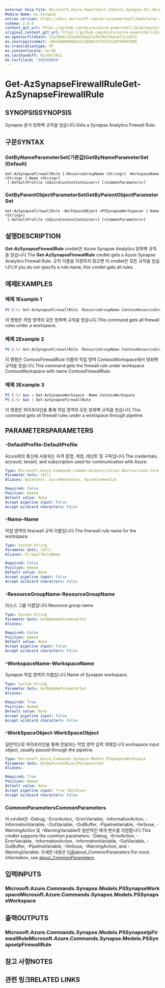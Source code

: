 ```yaml
---
external help file: Microsoft.Azure.PowerShell.Cmdlets.Synapse.dll-Help.xml
Module Name: Az.Synapse
online version: https://docs.microsoft.com/en-us/powershell/module/az.synapse/get-azsynapsefirewallrule
schema: 2.0.0
content_git_url: https://github.com/Azure/azure-powershell/blob/master/src/Synapse/Synapse/help/Get-AzSynapseFirewallRule.md
original_content_git_url: https://github.com/Azure/azure-powershell/blob/master/src/Synapse/Synapse/help/Get-AzSynapseFirewallRule.md
ms.openlocfilehash: 22a7bb4c135a4424aa27a76f9e13ba14f21ca572
ms.sourcegitcommit: c05d3d669b5631e526841f47b22513d78495350b
ms.translationtype: MT
ms.contentlocale: ko-KR
ms.lasthandoff: 02/09/2021
ms.locfileid: "100209056"
---
```

# <span data-ttu-id="36727-101">Get-AzSynapseFirewallRule</span><span class="sxs-lookup"><span data-stu-id="36727-101">Get-AzSynapseFirewallRule</span></span>

## <span data-ttu-id="36727-102">SYNOPSIS</span><span class="sxs-lookup"><span data-stu-id="36727-102">SYNOPSIS</span></span>
<span data-ttu-id="36727-103">Synapse 분석 방화벽 규칙을 얻습니다.</span><span class="sxs-lookup"><span data-stu-id="36727-103">Gets a Synapse Analytics Firewall Rule.</span></span>

## <span data-ttu-id="36727-104">구문</span><span class="sxs-lookup"><span data-stu-id="36727-104">SYNTAX</span></span>

### <span data-ttu-id="36727-105">GetByNameParameterSet(기본값)</span><span class="sxs-lookup"><span data-stu-id="36727-105">GetByNameParameterSet (Default)</span></span>
```
Get-AzSynapseFirewallRule [-ResourceGroupName <String>] -WorkspaceName <String> [-Name <String>]
 [-DefaultProfile <IAzureContextContainer>] [<CommonParameters>]
```

### <span data-ttu-id="36727-106">GetByParentObjectParameterSet</span><span class="sxs-lookup"><span data-stu-id="36727-106">GetByParentObjectParameterSet</span></span>
```
Get-AzSynapseFirewallRule -WorkSpaceObject <PSSynapseWorkspace> [-Name <String>]
 [-DefaultProfile <IAzureContextContainer>] [<CommonParameters>]
```

## <span data-ttu-id="36727-107">설명</span><span class="sxs-lookup"><span data-stu-id="36727-107">DESCRIPTION</span></span>
<span data-ttu-id="36727-108">**Get-AzSynapseFirewallRule** cmdlet은 Azure Synapse Analytics 방화벽 규칙을 얻습니다.</span><span class="sxs-lookup"><span data-stu-id="36727-108">The **Get-AzSynapseFirewallRule** cmdlet gets a Azure Synapse Analytics Firewall Rule.</span></span>
<span data-ttu-id="36727-109">규칙 이름을 지정하지 않으면 이 cmdlet은 모든 규칙을 얻습니다.</span><span class="sxs-lookup"><span data-stu-id="36727-109">If you do not specify a rule name, this cmdlet gets all rules.</span></span>

## <span data-ttu-id="36727-110">예제</span><span class="sxs-lookup"><span data-stu-id="36727-110">EXAMPLES</span></span>

### <span data-ttu-id="36727-111">예제 1</span><span class="sxs-lookup"><span data-stu-id="36727-111">Example 1</span></span>
```powershell
PS C:\> Get-AzSynapseFirewallRule -ResourceGroupName ContosoResourceGroup -WorkspaceName ContosoWorkspace
```

<span data-ttu-id="36727-112">이 명령은 작업 영역의 모든 방화벽 규칙을 얻습니다.</span><span class="sxs-lookup"><span data-stu-id="36727-112">This command gets all firewall rules under a workspace.</span></span>

### <span data-ttu-id="36727-113">예제 2</span><span class="sxs-lookup"><span data-stu-id="36727-113">Example 2</span></span>
```powershell
PS C:\> Get-AzSynapseFirewallRule -ResourceGroupName ContosoResourceGroup -WorkspaceName ContosoWorkspace -Name ContosoFirewallRule
```

<span data-ttu-id="36727-114">이 명령은 ContosoFirewallRule 이름의 작업 영역 ContosoWorkspace에서 방화벽 규칙을 얻습니다.</span><span class="sxs-lookup"><span data-stu-id="36727-114">This command gets the firewall rule under workspace ContosoWorkspace with name ContosoFirewallRule.</span></span>

### <span data-ttu-id="36727-115">예제 3</span><span class="sxs-lookup"><span data-stu-id="36727-115">Example 3</span></span>
```powershell
PS C:\> $ws = Get-AzSynapseWorkspace -Name ContosoWorkspace
PS C:\> $ws | Get-AzSynapseFirewallRule
```

<span data-ttu-id="36727-116">이 명령은 파이프라인을 통해 작업 영역의 모든 방화벽 규칙을 얻습니다.</span><span class="sxs-lookup"><span data-stu-id="36727-116">This command gets all firewall rules under a workspace through pipeline.</span></span>

## <span data-ttu-id="36727-117">PARAMETERS</span><span class="sxs-lookup"><span data-stu-id="36727-117">PARAMETERS</span></span>

### <span data-ttu-id="36727-118">-DefaultProfile</span><span class="sxs-lookup"><span data-stu-id="36727-118">-DefaultProfile</span></span>
<span data-ttu-id="36727-119">Azure와의 통신에 사용되는 자격 증명, 계정, 테넌트 및 구독입니다.</span><span class="sxs-lookup"><span data-stu-id="36727-119">The credentials, account, tenant, and subscription used for communication with Azure.</span></span>

```yaml
Type: Microsoft.Azure.Commands.Common.Authentication.Abstractions.Core.IAzureContextContainer
Parameter Sets: (All)
Aliases: AzContext, AzureRmContext, AzureCredential

Required: False
Position: Named
Default value: None
Accept pipeline input: False
Accept wildcard characters: False
```

### <span data-ttu-id="36727-120">-Name</span><span class="sxs-lookup"><span data-stu-id="36727-120">-Name</span></span>
<span data-ttu-id="36727-121">작업 영역의 firerwall 규칙 이름입니다.</span><span class="sxs-lookup"><span data-stu-id="36727-121">The firerwall rule name for the workspace.</span></span>

```yaml
Type: System.String
Parameter Sets: (All)
Aliases: FirewallRuleName

Required: False
Position: Named
Default value: None
Accept pipeline input: False
Accept wildcard characters: False
```

### <span data-ttu-id="36727-122">-ResourceGroupName</span><span class="sxs-lookup"><span data-stu-id="36727-122">-ResourceGroupName</span></span>
<span data-ttu-id="36727-123">리소스 그룹 이름입니다.</span><span class="sxs-lookup"><span data-stu-id="36727-123">Resource group name.</span></span>

```yaml
Type: System.String
Parameter Sets: GetByNameParameterSet
Aliases:

Required: False
Position: Named
Default value: None
Accept pipeline input: False
Accept wildcard characters: False
```

### <span data-ttu-id="36727-124">-WorkspaceName</span><span class="sxs-lookup"><span data-stu-id="36727-124">-WorkspaceName</span></span>
<span data-ttu-id="36727-125">Synapse 작업 영역의 이름입니다.</span><span class="sxs-lookup"><span data-stu-id="36727-125">Name of Synapse workspace.</span></span>

```yaml
Type: System.String
Parameter Sets: GetByNameParameterSet
Aliases:

Required: True
Position: Named
Default value: None
Accept pipeline input: False
Accept wildcard characters: False
```

### <span data-ttu-id="36727-126">-WorkSpaceObject</span><span class="sxs-lookup"><span data-stu-id="36727-126">-WorkSpaceObject</span></span>
<span data-ttu-id="36727-127">일반적으로 파이프라인을 통해 전달되는 작업 영역 입력 개체입니다.</span><span class="sxs-lookup"><span data-stu-id="36727-127">workspace input object, usually passed through the pipeline.</span></span>

```yaml
Type: Microsoft.Azure.Commands.Synapse.Models.PSSynapseWorkspace
Parameter Sets: GetByParentObjectParameterSet
Aliases:

Required: True
Position: Named
Default value: None
Accept pipeline input: True (ByValue)
Accept wildcard characters: False
```

### <span data-ttu-id="36727-128">CommonParameters</span><span class="sxs-lookup"><span data-stu-id="36727-128">CommonParameters</span></span>
<span data-ttu-id="36727-129">이 cmdlet은 -Debug, -ErrorAction, -ErrorVariable, -InformationAction, -InformationVariable, -OutVariable, -OutBuffer, -PipelineVariable, -Verbose, -WarningAction 및 -WarningVariable의 일반적인 매개 변수를 지원합니다.</span><span class="sxs-lookup"><span data-stu-id="36727-129">This cmdlet supports the common parameters: -Debug, -ErrorAction, -ErrorVariable, -InformationAction, -InformationVariable, -OutVariable, -OutBuffer, -PipelineVariable, -Verbose, -WarningAction, and -WarningVariable.</span></span> <span data-ttu-id="36727-130">자세한 내용은 [다음](http://go.microsoft.com/fwlink/?LinkID=113216)about_CommonParameters.</span><span class="sxs-lookup"><span data-stu-id="36727-130">For more information, see [about_CommonParameters](http://go.microsoft.com/fwlink/?LinkID=113216).</span></span>

## <span data-ttu-id="36727-131">입력</span><span class="sxs-lookup"><span data-stu-id="36727-131">INPUTS</span></span>

### <span data-ttu-id="36727-132">Microsoft.Azure.Commands.Synapse.Models.PSSynapseWorkspace</span><span class="sxs-lookup"><span data-stu-id="36727-132">Microsoft.Azure.Commands.Synapse.Models.PSSynapseWorkspace</span></span>

## <span data-ttu-id="36727-133">출력</span><span class="sxs-lookup"><span data-stu-id="36727-133">OUTPUTS</span></span>

### <span data-ttu-id="36727-134">Microsoft.Azure.Commands.Synapse.Models.PSSynapseIpFirewallRule</span><span class="sxs-lookup"><span data-stu-id="36727-134">Microsoft.Azure.Commands.Synapse.Models.PSSynapseIpFirewallRule</span></span>

## <span data-ttu-id="36727-135">참고 사항</span><span class="sxs-lookup"><span data-stu-id="36727-135">NOTES</span></span>

## <span data-ttu-id="36727-136">관련 링크</span><span class="sxs-lookup"><span data-stu-id="36727-136">RELATED LINKS</span></span>
